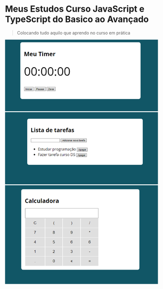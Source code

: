 # Meus Estudos Curso JavaScript e TypeScript do Basico ao Avançado
>Colocando tudo aquilo que aprendo no curso em prática

![timer](images/timer.png "Timer")
![listatarefas](images/listatarefas.png "Lista de Tarefas")
![calculadora](images/calculadora.png "calcualdora")